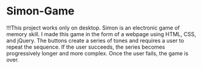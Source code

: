 # Simon-Game
!!!This project works only on desktop.
Simon is an electronic game of memory skill. 
I made this game in the form of a webpage using HTML, CSS, and jQuery. 
The buttons create a series of tones and requires a user to repeat the sequence. 
If the user succeeds, the series becomes progressively longer and more complex. 
Once the user fails, the game is over.
